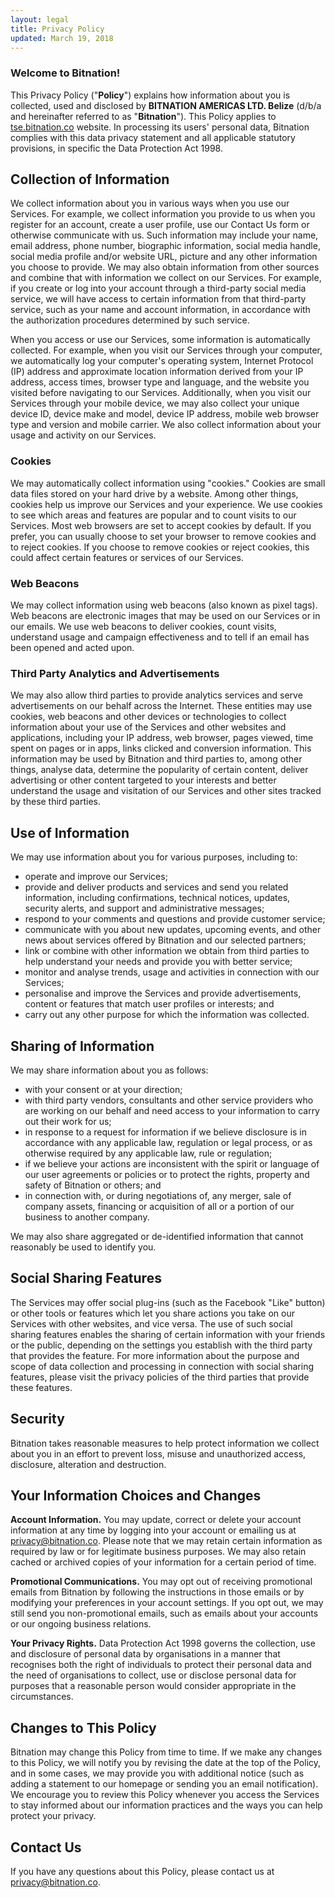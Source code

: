 ```yaml
---
layout: legal
title: Privacy Policy
updated: March 19, 2018
---
```


### Welcome to Bitnation!

This Privacy Policy ("**Policy**") explains how information about you is collected, used and disclosed by **BITNATION AMERICAS LTD. Belize** (d/b/a and hereinafter referred to as "**Bitnation**"). This Policy applies to [tse.bitnation.co](https://tse.bitnation.co/) website. In processing its users' personal data, Bitnation complies with this data privacy statement and all applicable statutory provisions, in specific the Data Protection Act 1998.

## Collection of Information

We collect information about you in various ways when you use our Services. For example, we collect information you provide to us when you register for an account, create a user profile, use our Contact Us form or otherwise communicate with us. Such information may include your name, email address, phone number, biographic information, social media handle, social media profile and/or website URL, picture and any other information you choose to provide. We may also obtain information from other sources and combine that with information we collect on our Services. For example, if you create or log into your account through a third-party social media service, we will have access to certain information from that third-party service, such as your name and account information, in accordance with the authorization procedures determined by such service.

When you access or use our Services, some information is automatically collected. For example, when you visit our Services through your computer, we automatically log your computer's operating system, Internet Protocol (IP) address and approximate location information derived from your IP address, access times, browser type and language, and the website you visited before navigating to our Services. Additionally, when you visit our Services through your mobile device, we may also collect your unique device ID, device make and model, device IP address, mobile web browser type and version and mobile carrier. We also collect information about your usage and activity on our Services.

### Cookies

We may automatically collect information using "cookies." Cookies are small data files stored on your hard drive by a website. Among other things, cookies help us improve our Services and your experience. We use cookies to see which areas and features are popular and to count visits to our Services. Most web browsers are set to accept cookies by default. If you prefer, you can usually choose to set your browser to remove cookies and to reject cookies. If you choose to remove cookies or reject cookies, this could affect certain features or services of our Services.

### Web Beacons

We may collect information using web beacons (also known as pixel tags). Web beacons are electronic images that may be used on our Services or in our emails. We use web beacons to deliver cookies, count visits, understand usage and campaign effectiveness and to tell if an email has been opened and acted upon.

### Third Party Analytics and Advertisements

We may also allow third parties to provide analytics services and serve advertisements on our behalf across the Internet. These entities may use cookies, web beacons and other devices or technologies to collect information about your use of the Services and other websites and applications, including your IP address, web browser, pages viewed, time spent on pages or in apps, links clicked and conversion information. This information may be used by Bitnation and third parties to, among other things, analyse data, determine the popularity of certain content, deliver advertising or other content targeted to your interests and better understand the usage and visitation of our Services and other sites tracked by these third parties.

## Use of Information

We may use information about you for various purposes, including to:

- operate and improve our Services;
- provide and deliver products and services and send you related information, including confirmations, technical notices, updates, security alerts, and support and administrative messages;
- respond to your comments and questions and provide customer service;
- communicate with you about new updates, upcoming events, and other news about services offered by Bitnation and our selected partners;
- link or combine with other information we obtain from third parties to help understand your needs and provide you with better service;
- monitor and analyse trends, usage and activities in connection with our Services;
- personalise and improve the Services and provide advertisements, content or features that match user profiles or interests; and
- carry out any other purpose for which the information was collected.

## Sharing of Information

We may share information about you as follows:

- with your consent or at your direction;
- with third party vendors, consultants and other service providers who are working on our behalf and need access to your information to carry out their work for us;
- in response to a request for information if we believe disclosure is in accordance with any applicable law, regulation or legal process, or as otherwise required by any applicable law, rule or regulation;
- if we believe your actions are inconsistent with the spirit or language of our user agreements or policies or to protect the rights, property and safety of Bitnation or others; and
- in connection with, or during negotiations of, any merger, sale of company assets, financing or acquisition of all or a portion of our business to another company.

We may also share aggregated or de-identified information that cannot reasonably be used to identify you.

## Social Sharing Features

The Services may offer social plug-ins (such as the Facebook "Like" button) or other tools or features which let you share actions you take on our Services with other websites, and vice versa. The use of such social sharing features enables the sharing of certain information with your friends or the public, depending on the settings you establish with the third party that provides the feature. For more information about the purpose and scope of data collection and processing in connection with social sharing features, please visit the privacy policies of the third parties that provide these features.

## Security

Bitnation takes reasonable measures to help protect information we collect about you in an effort to prevent loss, misuse and unauthorized access, disclosure, alteration and destruction.

## Your Information Choices and Changes

**Account Information.** You may update, correct or delete your account information at any time by logging into your account or emailing us at [privacy@bitnation.co](mailto:privacy@bitnation.co). Please note that we may retain certain information as required by law or for legitimate business purposes. We may also retain cached or archived copies of your information for a certain period of time.

**Promotional Communications.** You may opt out of receiving promotional emails from Bitnation by following the instructions in those emails or by modifying your preferences in your account settings. If you opt out, we may still send you non-promotional emails, such as emails about your accounts or our ongoing business relations.

**Your Privacy Rights.** Data Protection Act 1998 governs the collection, use and disclosure of personal data by organisations in a manner that recognises both the right of individuals to protect their personal data and the need of organisations to collect, use or disclose personal data for purposes that a reasonable person would consider appropriate in the circumstances.

## Changes to This Policy

Bitnation may change this Policy from time to time. If we make any changes to this Policy, we will notify you by revising the date at the top of the Policy, and in some cases, we may provide you with additional notice (such as adding a statement to our homepage or sending you an email notification). We encourage you to review this Policy whenever you access the Services to stay informed about our information practices and the ways you can help protect your privacy.

## Contact Us

If you have any questions about this Policy, please contact us at [privacy@bitnation.co](privacy@bitnation.co).